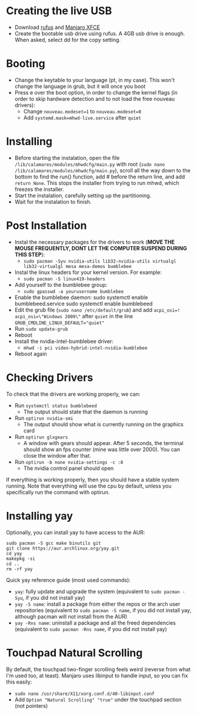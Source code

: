 # Creating the live USB
- Download [rufus](https://rufus.ie/ "rufus") and [Manjaro XFCE](http:/https://manjaro.org/download/xfce/ "Manjaro XFCE")
- Create the bootable usb drive using rufus. A 4GB usb drive is enough. When asked, select dd for the copy setting.

# Booting
- Change the keytable to your language (pt, in my case). This won't change the language in grub, but it will once you boot
- Press e over the boot option, in order to change the kernel flags (in order to skip hardware detection and to not load the free nouveau drivers):
  - Change `nouveau.modeset=1` to `nouveau.modeset=0`
  - Add `systemd.mask=mhwd-live.service` after `quiet`
 
# Installing
- Before starting the instalation, open the file `/lib/calamares/modules/mhwdcfg/main.py` with root (`sudo nano /lib/calamares/modules/mhwdcfg/main.py`), scroll all the way down to the bottom to find the run() function, add # before the return line, and add `return None`.  This stops the installer from trying to run mhwd, which freezes the installer.
- Start the instalation, carefully setting up the partitioning.
- Wait for the instalation to finish.

# Post Installation
- Instal the necessary packages for the drivers to work (**MOVE THE MOUSE FREQUENTLY, DONT LET THE COMPUTER SUSPEND DURING THIS STEP**):
  - `sudo pacman -Syu nvidia-utils lib32-nvidia-utils virtualgl lib32-virtualgl mesa mesa-demos bumblebee`
- Instal the linux headers for your kernel version. For example:
  - `sudo pacman -S linux419-headers`
- Add yourself to the bumblebee group:
  - `sudo gpasswd -a yourusername bumblebee`
- Enable the bumblebee daemon:
		sudo systemctl enable bumblebeed.service
		sudo systemctl enable bumblebeed
- Edit the grub file (`sudo nano /etc/default/grub`) and add `acpi_osi=! acpi_osi=\"Windows 2009\"` after `quiet` in the line `GRUB_CMDLINE_LINUX_DEFAULT="quiet"`
- Run `sudo update-grub`
- Reboot
- Install the nvidia-intel-bumblebee driver:
  - `mhwd -i pci video-hybrid-intel-nvidia-bumblebee`
- Reboot again

# Checking Drivers
To check that the drivers are working properly, we can:
- Run `systemctl status bumblebeed`
  - The output should state that the daemon is running
- Run `optirun nvidia-smi`
  - The output should show what is currently running on the graphics card
- Run `optirun glxgears`
  - A window with gears should appear. After 5 seconds, the terminal should show an fps counter (mine was little over 2000). You can close the window after that.
- Run `optirun -b none nvidia-settings -c :8`
  - The nvidia control panel should open

If everything is working properly, then you should have a stable system running. Note that everything will use the cpu by default, unless you specifically run the command with optirun. 

# Installing yay
Optionally, you can install yay to have access to the AUR:

    sudo pacman -S gcc make binutils git
    git clone https://aur.archlinux.org/yay.git
    cd yay
    makepkg -si
    cd ..
    rm -rf yay

Quick yay reference guide (most used commands):
- `yay`: fully update and upgrade the system (equivalent to `sudo pacman -Syu`, if you did not install yay)
- `yay -S name`: install a package from either the repos or the arch user repositories (equivalent to `sudo pacman -S name`, if you did not install yay, although pacman will not install from the AUR)
- `yay -Rns name`: uninstall a package and all the freed dependencies (equivalent to `sudo pacman -Rns name`, if you did not install yay)


# Touchpad Natural Scrolling
By default, the touchpad two-finger scrolling feels weird (reverse from what I'm used too, at least). Manjaro uses libinput to handle input, so you can fix this easily:
- `sudo nano /usr/share/X11/xorg.conf.d/40-libinput.conf`
- Add `Option "Natural Scrolling" "true"` under the touchpad section (not pointers)
